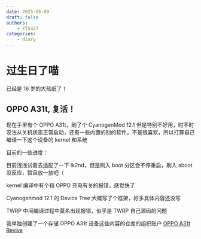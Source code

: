 ```yaml
---
date: 2025-06-09
draft: false
authors:
    - FTS427
categories:
    - diary
---
```


# 过生日了喵

已经是 16 岁的大孩纸了！

## OPPO A31t, 复活！

现在手里有个 OPPO A31t，刷了个 CyanogenMod 12.1 但是特别不好用，时不时没法从关机状态正常启动，还有一些内置的别的软件，不是很喜欢，所以打算自己编译一下这个设备的 kernel 和系统

目前的一些进度：

目前浅浅试着去适配了一下 lk2nd，但是刷入 boot 分区会不停重启，刷入 aboot 没反应，暂且放一放吧（

kernel 编译中有个和 OPPO 充电有关的报错，感觉快了

Cyanogenmod 12.1 的 Device Tree 大概写了个框架，好多具体内容还没写

TWRP 中间编译过程中莫名出现报错，似乎是 TWRP 自己源码的问题

我单独创建了一个存储 OPPO A31t 设备这些内容的仓库的组织账户 [OPPO A31t Revive](https://github.com/oppo-a31-revive)
